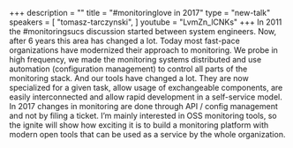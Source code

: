 +++
description = ""
title = "#monitoringlove in 2017"
type = "new-talk"
speakers = [
        "tomasz-tarczynski",
]
youtube = "LvmZn_lCNKs"
+++
In 2011 the #monitoringsucs discussion started between system engineers. Now, after 6 years this area has changed a lot. Today most fast-pace organizations have modernized their approach to monitoring. We probe in high frequency, we made the monitoring systems distributed and use automation (configuration management) to control all parts of the monitoring stack. And our tools have changed a lot. They are now specialized for a given task, allow usage of exchangeable components, are easily interconnected and allow rapid development in a self-service model. In 2017 changes in monitoring are done through API / config management and not by filing a ticket.
I’m mainly interested in OSS monitoring tools, so the ignite will show how exciting it is to build a monitoring platform with modern open tools that can be used as a service by the whole organization.